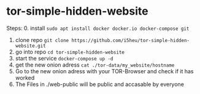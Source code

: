 # tor-simple-hidden-website

Steps:
0. install `sudo apt install docker docker.io docker-compose git`
1. clone repo `git clone https://github.com/i5heu/tor-simple-hidden-website.git`
2. go into repo `cd tor-simple-hidden-website`
3. start the service `docker-compose up -d`
4. get the new onion adress `cat ./tor-data/my_website/hostname`
5. Go to the new onion adress with your TOR-Browser and check if it has worked
6. The Files in ./web-public will be public and accasable by everyone
